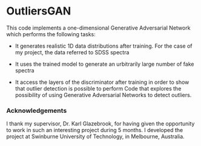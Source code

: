 # OutliersGAN #

This code implements a one-dimensional Generative Adversarial Network which performs the following tasks:

* It generates realistic 1D data distributions after training. For the case of my project, the data referred to SDSS spectra

* It uses the trained model to generate an urbitrarily large number of fake spectra

* It access the layers of the discriminator after training in order to show that outlier detection is possible to perform
Code that explores the possibility of using Generative Adversarial Networks to detect outliers.

### Acknowledgements ###
I thank my supervisor, Dr. Karl Glazebrook, for having given the opportunity to work in such an interesting project during 5 months.
I developed the project at Swinburne University of Technology, in Melbourne, Australia.

